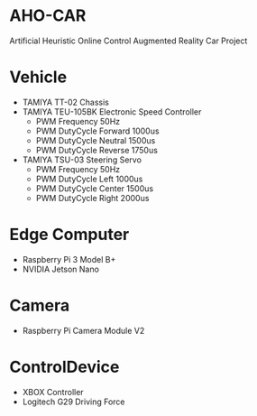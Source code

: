 # AHO-CAR
Artificial Heuristic Online Control Augmented Reality Car Project

# Vehicle
- TAMIYA TT-02 Chassis
- TAMIYA TEU-105BK Electronic Speed Controller
  - PWM Frequency 50Hz
  - PWM DutyCycle Forward 1000us
  - PWM DutyCycle Neutral 1500us
  - PWM DutyCycle Reverse 1750us
- TAMIYA TSU-03 Steering Servo
  - PWM Frequency 50Hz
  - PWM DutyCycle Left 1000us
  - PWM DutyCycle Center 1500us
  - PWM DutyCycle Right 2000us

# Edge Computer
- Raspberry Pi 3 Model B+
- NVIDIA Jetson Nano

# Camera
- Raspberry Pi Camera Module V2

# ControlDevice
- XBOX Controller
- Logitech G29 Driving Force
